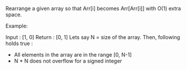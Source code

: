 Rearrange a given array so that Arr[i] becomes Arr[Arr[i]] with O(1) extra space.

Example:

Input : [1, 0]
Return : [0, 1]
 Lets say N = size of the array. Then, following holds true :
* All elements in the array are in the range [0, N-1]
* N * N does not overflow for a signed integer 
